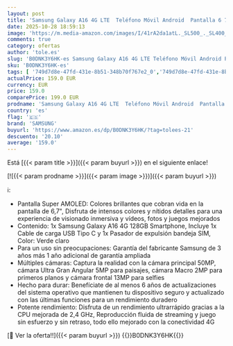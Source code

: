 ```yaml
---
layout: post
title: 'Samsung Galaxy A16 4G LTE  Teléfono Móvil Android  Pantalla 6 7" Super AMOLED  Múltiples Cámaras  Almacenamiento 128GB  Verde Claro  Versión Española   Garantía del Fabricante 3 Años + 1 Año Extra'
date: 2025-10-28 18:59:13
image: 'https://m.media-amazon.com/images/I/41rA2da1atL._SL500_._SL400_.jpg'
comments: true
category: ofertas
author: 'tole.es'
slug: 'B0DNK3Y6HK-es Samsung Galaxy A16 4G LTE Teléfono Móvil Android Pantalla...'
sku: 'B0DNK3Y6HK-es'
tags: [ '749d7d8e-47fd-431e-8b51-348b70f767e2_0','749d7d8e-47fd-431e-8b51-348b70f767e2_1601','749d7d8e-47fd-431e-8b51-348b70f767e2_701','749d7d8e-47fd-431e-8b51-348b70f767e2_9001','Arborist Merchandising Root','Comunicación móvil y accesorios','Electrónica','Móviles','Móviles y smartphones libres','Self Service','Special Features Stores','Wireless category page - Android smartphones','Wireless category page - Smartphones','Wireless category page - Top brands','android','samsung','🇪🇸', ]
actualPrice: 159.0 EUR
currency: EUR
price: 159.0
comparePrice: 199.0 EUR
prodname: 'Samsung Galaxy A16 4G LTE  Teléfono Móvil Android  Pantalla 6 7" Super AMOLED  Múltiples Cámaras  Almacenamiento 128GB  Verde Claro  Versión Española   Garantía del Fabricante 3 Años + 1 Año Extra'
country: 'es'
flag: '🇪🇸'
brand: 'SAMSUNG'
buyurl: 'https://www.amazon.es/dp/B0DNK3Y6HK/?tag=tolees-21'
descuento: '20.10'
average: '159.0'
---
```


Está [{{< param title >}}]({{< param buyurl >}}) en el siguiente enlace!

[![{{< param prodname >}}]({{< param image >}})]({{< param buyurl >}})

ℹ️:

- Pantalla Super AMOLED: Colores brillantes que cobran vida en la pantalla de 6,7", Disfruta de intensos colores y nítidos detalles para una experiencia de visionado inmersiva y vídeos, fotos y juegos mejorados
- Contenido: 1x Samsung Galaxy A16 4G 128GB Smartphone, Incluye 1x Cable de carga USB Tipo C y 1x Pasador de expulsión bandeja SIM, Color: Verde claro
- Para un uso sin preocupaciones: Garantía del fabricante Samsung de 3 años más 1 año adicional de garantía ampliada
- Múltiples cámaras: Captura la realidad con la cámara principal 50MP, cámara Ultra Gran Angular 5MP para paisajes, cámara Macro 2MP para primeros planos y cámara frontal 13MP para selfies
- Hecho para durar: Benefíciate de al menos 6 años de actualizaciones del sistema operativo que mantienen tu dispositivo seguro y actualizado con las últimas funciones para un rendimiento duradero
- Potente rendimiento: Disfruta de un rendimiento ultrarrápido gracias a la CPU mejorada de 2,4 GHz, Reproducción fluida de streaming y juego sin esfuerzo y sin retraso, todo ello mejorado con la conectividad 4G

[🛒 Ver la oferta!!]({{< param buyurl >}})
{{<world>}}B0DNK3Y6HK{{</world>}}
